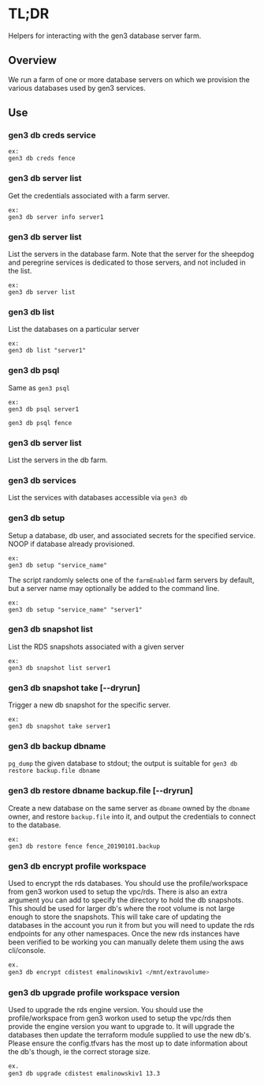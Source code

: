 # TL;DR

Helpers for interacting with the gen3 database server farm.

## Overview

We run a farm of one or more database servers on which we provision
the various databases used by gen3 services.

## Use

### gen3 db creds service

```
ex:
gen3 db creds fence
```

### gen3 db server list

Get the credentials associated with a farm server.

```
ex: 
gen3 db server info server1
```

### gen3 db server list

List the servers in the database farm.  Note that the server for the 
sheepdog and peregrine services is dedicated to those servers, and not
included in the list.

```
ex:
gen3 db server list
```

### gen3 db list

List the databases on a particular server

```
ex:
gen3 db list "server1"
```

### gen3 db psql

Same as `gen3 psql`

```
ex:
gen3 db psql server1

gen3 db psql fence
```

### gen3 db server list

List the servers in the db farm.

### gen3 db services

List the services with databases accessible via `gen3 db`

### gen3 db setup

Setup a database, db user, and associated secrets for the specified service.
NOOP if database already provisioned.

```
ex:
gen3 db setup "service_name"
```

The script randomly selects one of the `farmEnabled` farm servers by default, but 
a server name may optionally be added to the command line.

```
ex:
gen3 db setup "service_name" "server1"
```

### gen3 db snapshot list

List the RDS snapshots associated with a given server

```
ex:
gen3 db snapshot list server1
```

### gen3 db snapshot take [--dryrun]

Trigger a new db snapshot for the specific server.

```
ex:
gen3 db snapshot take server1
```

### gen3 db backup dbname

`pg_dump` the given database to stdout; the output is suitable for `gen3 db restore backup.file dbname`

### gen3 db restore dbname backup.file [--dryrun]

Create a new database on the same server as `dbname` owned by the `dbname` owner, and restore `backup.file` into it, and output the credentials to connect to the database.

```
ex:
gen3 db restore fence fence_20190101.backup
```

### gen3 db encrypt profile workspace

Used to encrypt the rds databases. You should use the profile/workspace from gen3 workon used to setup the vpc/rds. There is also an extra argument you can add to specify the directory to hold the db snapshots. This should be used for larger db's where the root volume is not large enough to store the snapshots. This will take care of updating the databases in the account you run it from but you will need to update the rds endpoints for any other namespaces. Once the new rds instances have been verified to be working you can manually delete them using the aws cli/console.

```bash
ex.
gen3 db encrypt cdistest emalinowskiv1 </mnt/extravolume>
```

### gen3 db upgrade profile workspace version

Used to upgrade the rds engine version. You should use the profile/workspace from gen3 workon used to setup the vpc/rds then provide the engine version you want to upgrade to. It will upgrade the databases then update the terraform module supplied to use the new db's. Please ensure the config.tfvars has the most up to date information about the db's though, ie the correct storage size.

```bash
ex.
gen3 db upgrade cdistest emalinowskiv1 13.3
```

